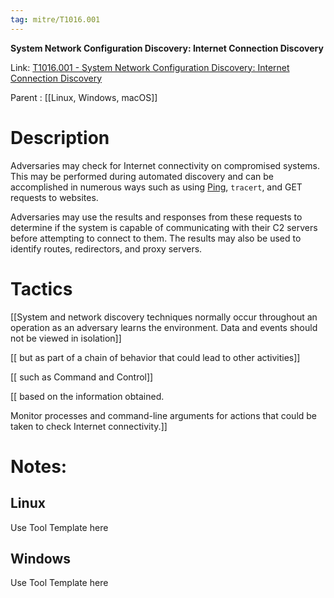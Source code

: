 ```yaml
---
tag: mitre/T1016.001
---
```


**System Network Configuration Discovery: Internet Connection Discovery**

Link: [T1016.001 - System Network Configuration Discovery: Internet Connection Discovery](https://attack.mitre.org/techniques/T1016/001)

Parent : [[Linux, Windows, macOS]]


# Description

Adversaries may check for Internet connectivity on compromised systems. This may be performed during automated discovery and can be accomplished in numerous ways such as using [Ping](https://attack.mitre.org/software/S0097), <code>tracert</code>, and GET requests to websites.

Adversaries may use the results and responses from these requests to determine if the system is capable of communicating with their C2 servers before attempting to connect to them. The results may also be used to identify routes, redirectors, and proxy servers.

# Tactics


[[System and network discovery techniques normally occur throughout an operation as an adversary learns the environment. Data and events should not be viewed in isolation]]

[[ but as part of a chain of behavior that could lead to other activities]]

[[ such as Command and Control]]

[[ based on the information obtained.

Monitor processes and command-line arguments for actions that could be taken to check Internet connectivity.]]


# Notes:

## Linux

Use Tool Template here

## Windows

Use Tool Template here